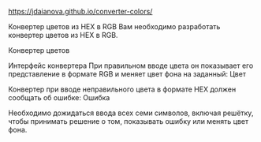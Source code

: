 https://jdaianova.github.io/converter-colors/

Конвертер цветов из HEX в RGB
Вам необходимо разработать конвертер цветов из HEX в RGB.

Конвертер цветов

Интерфейс конвертера
При правильном вводе цвета он показывает его представление в формате RGB и меняет цвет фона на заданный: Цвет

Конвертер при вводе неправильного цвета в формате HEX должен сообщать об ошибке: Ошибка

Необходимо дожидаться ввода всех семи символов, включая решётку, чтобы принимать решение о том, показывать ошибку или менять цвет фона.
